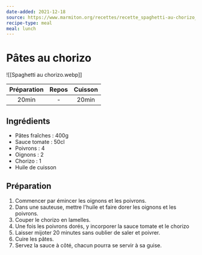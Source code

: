 ```yaml
---
date-added: 2021-12-18
source: https://www.marmiton.org/recettes/recette_spaghetti-au-chorizo_82762.aspx
recipe-type: meal
meal: lunch
---
```


# Pâtes au chorizo

![[Spaghetti au chorizo.webp]]

| Préparation | Repos | Cuisson |
|:-----------:|:-----:|:-------:|
|    20min    |   -   |  20min  |

## Ingrédients

- Pâtes fraîches : 400g
- Sauce tomate : 50cl
- Poivrons : 4
- Oignons : 2
- Chorizo : 1
- Huile de cuisson

## Préparation

1. Commencer par émincer les oignons et les poivrons.
2. Dans une sauteuse, mettre l'huile et faire dorer les oignons et les poivrons.
3. Couper le chorizo en lamelles.
4. Une fois les poivrons dorés, y incorporer la sauce tomate et le chorizo
5. Laisser mijoter 20 minutes sans oublier de saler et poivrer.
6. Cuire les pâtes.
7. Servez la sauce à côté, chacun pourra se servir à sa guise.
